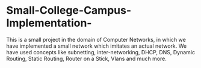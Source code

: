 # Small-College-Campus-Implementation-
This is a small project in the domain of Computer Networks, in which we have implemented a small network which imitates an actual network. We have used concepts like subnetting, inter-networking, DHCP, DNS, Dynamic Routing, Static Routing, Router on a Stick, Vlans and much more.
